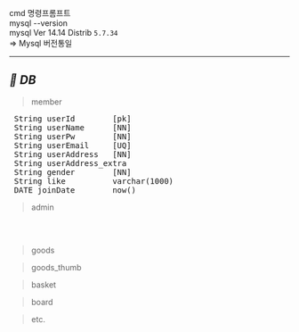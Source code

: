 cmd 명령프롬프트 <br>
mysql --version <br>
mysql  Ver 14.14 Distrib `5.7.34` <br>
 => Mysql 버전통일 <br>

---

## **_💾 DB_**

> member
<pre>
 String userId        [pk]
 String userName      [NN]
 String userPw        [NN]
 String userEmail     [UQ]
 String userAddress   [NN]
 String userAddress_extra 
 String gender        [NN]
 String like          varchar(1000)
 DATE joinDate        now()
</pre>

> admin
<pre>


</pre>
 
 
> goods

> goods_thumb

> basket

> board

> etc.

